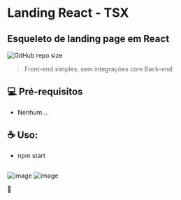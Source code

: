 # Landing React - TSX

## Esqueleto de landing page em React

![GitHub repo size](https://img.shields.io/github/repo-size/juanfariastk/Landing-React?style=for-the-badge)

> Front-end simples, sem integrações com Back-end.

## 💻 Pré-requisitos

* Nenhum...


## ☕ Uso:

- npm start

##

![image](https://img.shields.io/badge/React-20232A?style=for-the-badge&logo=react&logoColor=61DAFB) 
![image](https://img.shields.io/badge/TypeScript-F7DF1E?style=for-the-badge&logo=typescript&logoColor=black)

🌹
